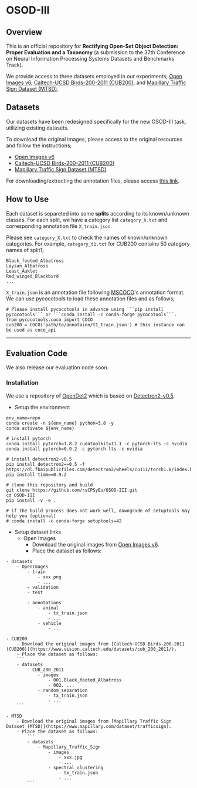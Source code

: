 # OSOD-III 

## Overview
This is an official repository for **Rectifying Open-Set Object Detection: Proper Evaluation and a Taxonomy** (a submission to the 37th Conference on Neural Information Processing Systems Datasets and Benchmarks Track).

We provide access to three datasets employed in our experiments;
[Open Images v6](https://storage.googleapis.com/openimages/web/download_v6.html), [Caltech-UCSD Birds-200-2011 (CUB200)](https://www.vision.caltech.edu/datasets/cub_200_2011/), and [Mapillary Traffic Sign Dataset (MTSD)](https://www.mapillary.com/dataset/trafficsign).

## Datasets
Our datasets have been redesigned specifically for the new OSOD-III task, utilizing existing datasets.

To download the original images, please access to the original resources and follow the instructions;
- [Open Images v6](https://storage.googleapis.com/openimages/web/download_v6.html)
- [Caltech-UCSD Birds-200-2011 (CUB200)](https://www.vision.caltech.edu/datasets/cub_200_2011/)
- [Mapillary Traffic Sign Dataset (MTSD)](https://www.mapillary.com/dataset/trafficsign)

For downloading/extracting the annotation files, please access [this link](https://www.dropbox.com/sh/ciw4dhy4dpcqptb/AACxgUcoT4cYfUCIQKfRB-INa?dl=0).

## How to Use
Each dataset is separeted into some **splits** according to its known/unknown classes.
For each split, we have a category list ```category_X.txt``` and corresponding annotation file ```X_train.json```.

Please see ```category_X.txt``` to check the names of known/unknown categories.
For example, ```category_t1.txt``` for CUB200 contains 50 category names of split1;
```
Black_footed_Albatross
Laysan_Albatross
Least_Auklet
Red_winged_Blackbird
...
```

```X_train.json``` is an annotation file following [MSCOCO](https://cocodataset.org/#home)'s annotation format.
We can use pycocotools to load these annotation files and as follows;
```
# Please install pycocotools in advance using ```pip install pycocotools``` or ```conda install -c conda-forge pycocotools```.
from pycocotools.coco import COCO
cub200 = COCO('path/to/annotaion/t1_train.json') # this instance can be used as coco_api
```

---

## Evaluation Code
We also release our evaluation code soon.

### Installation
We use a repository of [OpenDet2](https://github.com/csuhan/opendet2) which is based on [Detectron2-v0.5](https://github.com/facebookresearch/detectron2/tree/v0.5).

- Setup the environment
```
env_name=repo
conda create -n ${env_name} python=3.8 -y
conda activate ${env_name}

# install pytorch
conda install pytorch=1.8.2 cudatoolkit=11.1 -c pytorch-lts -c nvidia
conda install pytorch=0.9.2 -c pytorch-lts -c nvidia

# install detectron2-v0.5
pip install detectron2==0.5 -f https://dl.fbaipublicfiles.com/detectron2/wheels/cu111/torch1.8/index.html
pip install timm==0.9.2

# clone this repository and build
git clone https://github.com/rsCPSyEu/OSOD-III.git
cd OSOD-III
pip install -v -e .

# if the build process does not work well, downgrade of setuptools may help you (optional)
# conda install -c conda-forge setuptools=42
```

- Setup dataset links
    - Open Images
        - Download the original images from [Open Images v6](https://storage.googleapis.com/openimages/web/download_v6.html).
        - Place the dataset as follows:
```
- datasets
    - OpenImages
        - train
            - xxx.png
            - ...
        - validation
        - test

        - annotations
            - animal
                - tx_train.json
                - ...
            - vehicle
                - ...
```

    - CUB200
        - Download the original images from [Caltech-UCSD Birds-200-2011 (CUB200)](https://www.vision.caltech.edu/datasets/cub_200_2011/).
        - Place the dataset as follows:
        ```
        - datasets
            - CUB_200_2011
                - images
                    - 001.Black_footed_Albatross
                    - 002. ...
                - random_separation
                    - tx_train.json
                    - ...
        ```

    - MTSD
        - Download the original images from [Mapillary Traffic Sign Dataset (MTSD)](https://www.mapillary.com/dataset/trafficsign).
        - Place the dataset as follows:
            ```
            - datasets
                - Mapillary_Traffic_Sign
                    - images
                        - xxx.jpg
                        - ...
                    - spectral_clustering
                        - tx_train.json
                        - ...
            ```